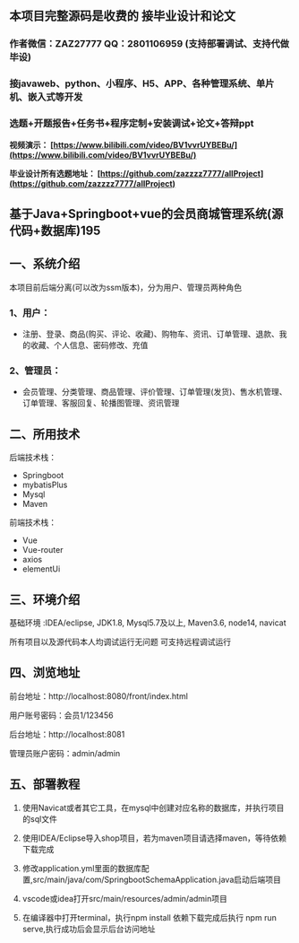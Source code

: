 ## 本项目完整源码是收费的  接毕业设计和论文

### 作者微信：ZAZ27777 QQ：2801106959 (支持部署调试、支持代做毕设)

### 接javaweb、python、小程序、H5、APP、各种管理系统、单片机、嵌入式等开发

### 选题+开题报告+任务书+程序定制+安装调试+论文+答辩ppt

**视频演示：
[https://www.bilibili.com/video/BV1vvrUYBEBu/](https://www.bilibili.com/video/BV1vvrUYBEBu/)**

**毕业设计所有选题地址：
[https://github.com/zazzzz7777/allProject](https://github.com/zazzzz7777/allProject)**

## 基于Java+Springboot+vue的会员商城管理系统(源代码+数据库)195

## 一、系统介绍
本项目前后端分离(可以改为ssm版本)，分为用户、管理员两种角色
### 1、用户：
- 注册、登录、商品(购买、评论、收藏)、购物车、资讯、订单管理、退款、我的收藏、个人信息、密码修改、充值
### 2、管理员：
- 会员管理、分类管理、商品管理、评价管理、订单管理(发货)、售水机管理、订单管理、客服回复、轮播图管理、资讯管理

## 二、所用技术

后端技术栈：

- Springboot
- mybatisPlus
- Mysql
- Maven

前端技术栈：

- Vue
- Vue-router
- axios
- elementUi

## 三、环境介绍

基础环境 :IDEA/eclipse, JDK1.8, Mysql5.7及以上, Maven3.6, node14, navicat

所有项目以及源代码本人均调试运行无问题 可支持远程调试运行

## 四、浏览地址

前台地址：http://localhost:8080/front/index.html

用户账号密码：会员1/123456

后台地址：http://localhost:8081

管理员账户密码：admin/admin


## 五、部署教程
1. 使用Navicat或者其它工具，在mysql中创建对应名称的数据库，并执行项目的sql文件

2. 使用IDEA/Eclipse导入shop项目，若为maven项目请选择maven，等待依赖下载完成

3. 修改application.yml里面的数据库配置,src/main/java/com/SpringbootSchemaApplication.java启动后端项目

4. vscode或idea打开src/main/resources/admin/admin项目

5. 在编译器中打开terminal，执行npm install 依赖下载完成后执行 npm run serve,执行成功后会显示后台访问地址

